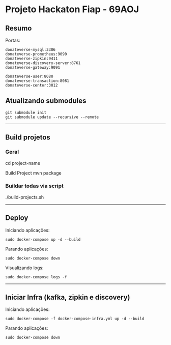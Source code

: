 # Projeto Hackaton Fiap - 69AOJ

## Resumo

Portas:

```
donateverse-mysql:3306
donateverse-prometheus:9090 
donateverse-zipkin:9411
donateverse-discovery-server:8761
donateverse-gateway:9091

donateverse-user:8080
donateverse-transaction:8081
donateverse-center:3012

```

## Atualizando submodules

```
git submodule init
git submodule update --recursive --remote
```

---

## Build projetos

### Geral

cd project-name

Build Project
mvn package

### Buildar todas via script

./build-projects.sh

---

## Deploy

Iniciando aplicações:

```
sudo docker-compose up -d --build
```

Parando aplicações:

```
sudo docker-compose down
```

Visualizando logs:

```
sudo docker-compose logs -f
```

---

## Iniciar Infra (kafka, zipkin e discovery)

Iniciando aplicações:

```
sudo docker-compose -f docker-compose-infra.yml up -d --build
```

Parando aplicações:

```
sudo docker-compose down
```